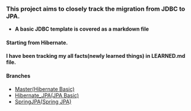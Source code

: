 ### This project aims to closely track the migration from JDBC to JPA.
- **A basic JDBC template is covered as a markdown file**
#### Starting from Hibernate.
#### I have been tracking my all facts(newly learned things) in LEARNED.md file.
#### Branches
- [Master(Hibernate Basic)](https://github.com/Amir-UL/JDBC_to_Hibernate_to_JPA)
- [Hibernate_JPA(JPA Basic)](https://github.com/Amir-UL/JDBC_to_Hibernate_to_JPA/tree/Hibernate_JPA)
- [SpringJPA(Spring JPA)](https://github.com/Amir-UL/JDBC_to_Hibernate_to_JPA/tree/SpringJPA)
